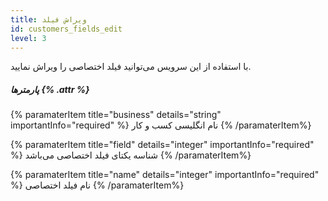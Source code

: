 ```yaml
---
title: ویراش فیلد 
id: customers_fields_edit
level: 3
---
```


با استفاده از این سرویس می‌توانید فیلد اختصاصی را ویراش نمایید.

##### پارمترها {% .attr %}

{% paramaterItem title="business" details="string" importantInfo="required" %}
نام انگلیسی کسب و کار
{% /paramaterItem%}

{% paramaterItem title="field" details="integer" importantInfo="required" %}
شناسه یکتای فیلد اختصاصی می‌باشد
{% /paramaterItem%}


{% paramaterItem title="name" details="integer" importantInfo="required" %}
نام فیلد اختصاصی
{% /paramaterItem%}

